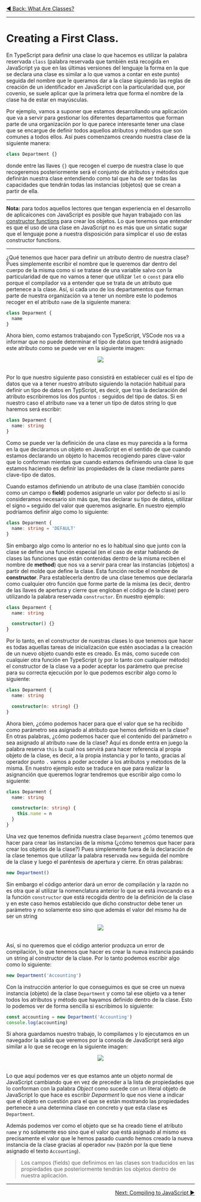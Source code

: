 <p align="left">
 <a href="05_02.md">◀ Back: What Are Classes?</a>
</p>

---

# Creating a First Class.

En TypeScript para definir una clase lo que hacemos es utilizar la palabra reservada `class` (palabra reservada que también está recogida en JavaScript ya que en las últimas versiones del lenguaje la forma en la que se declara una clase es similar a lo que vamos a contar en este punto) seguida del nombre que le queramos dar a la clase siguiendo las reglas de creación de un identificador en JavaScript con la particularidad que, por covenio, se suele aplicar que la primera letra que forma el nombre de la clase ha de estar en mayúsculas.

Por ejemplo, vamos a suponer que estamos desarrollando una aplicación que va a servir para gestionar los diferentes departamentos que forman parte de una organización por lo que parece interesante tener una clase que se encargue de definir todos aquellos atributos y métodos que son comunes a todos ellos. Así pues comenzamos creando nuestra clase de la siguiente manera:

```ts
class Department {}
```

donde entre las llaves `{}` que recogen el cuerpo de nuestra clase lo que recogeremos posteriormente será el conjunto de atributos y métodos que definirán nuestra clase entendiendo como tal que ha de ser todas las capacidades que tendrán todas las instancias (objetos) que se crean a partir de ella.

---
**Nota:** para todos aquellos lectores que tengan experiencia en el desarrollo de aplicaicones con JavaScript es posible que hayan trabajado con las [constructor functions](https://www.w3schools.com/js/js_object_constructors.asp) para crear los objetos. Lo que tenemos que entender es que el uso de una clase en JavaScript no es más que un sintatic sugar que el lenguaje pone a nuestra disposición para simplicar el uso de estas constructor functions.

---

¿Qué tenemos que hacer para definir un atributo dentro de nuestra clase? Pues simplemente escribir el nombre que le queremos dar dentro del cuerpo de la misma como si se tratase de una variable salvo con la particularidad de que no vamos a tener que utilizar `let` o `const` para ello porque el compilador va a entender que se trata de un atributo que pertenece a la clase. Así, si cada uno de los departamentos que forman parte de nuestra organización va a tener un nombre este lo podemos recoger en el atributo `name` de la siguiente manera:

```ts
class Deparment {
  name
}
```

Ahora bien, como estamos trabajando con TypeScript, VSCode nos va a informar que no puede determinar el tipo de datos que tendrá asignado este atributo como se puede ver en la siguiente imagen:

<div style='text-align: center'>
  <img src='images/05_01.png' />
</div>
<br />

Por lo que nuestro siguiente paso consistirá en establecer cuál es el tipo de datos que va a tener nuestro atributo siguiendo la notación habitual para definir un tipo de datos en TypScript, es decir, que tras la declaración del atributo escribiremos los dos puntos `:` seguidos del tipo de datos. Si en nuestro caso el atributo `name` va a tener un tipo de datos string lo que haremos será escribir:

```ts
class Deparment {
  name: string
}
```

Como se puede ver la definición de una clase es muy parecida a la forma en la que declaramos un objeto en JavaScript en el sentido de que cuando estamos declarando un objeto lo hacemos recogiendo pares clave-valor que lo conforman mientas que cuando estamos definiendo una clase lo que estamos haciendo es definir las propiedades de la clase mediante pares clave-tipo de datos.

Cuando estamos definiendo un atributo de una clase (también conocido como un campo o **field**) podemos asignarle un valor por defecto si así lo consideramos necesario sin más que, tras declarar su tipo de datos, utilizar el signo `=` seguido del valor que queremos asignarle. En nuestro ejemplo podríamos definir algo como lo siguiente:

```ts
class Deparment {
  name: string = 'DEFAULT'
}
```

Sin embargo algo como lo anterior no es lo habitual sino que junto con la clase se define una función especial (en el caso de estar hablando de clases las funciones que están contenidas dentro de la misma reciben el nombre de **method**) que nos va a servir para crear las instancias (objetos) a partir del molde que define la clase. Esta función recibe el nombre de **constructor**. Para establecerla dentro de una clase tenemos que declararla como cualquier otro función que forme parte de la misma (es decir, dentro de las llaves de apertura y cierre que engloban el código de la clase) pero utilizando la palabra reservada `constructor`. En nuestro ejemplo:

```ts
class Deparment {
  name: string

  constructor() {}
}
```

Por lo tanto, en el constructor de nuestras clases lo que tenemos que hacer es todas aquellas tareas de inicialización que estén asociadas a la creación de un nuevo objeto cuando este es creado. Es más, como sucede con cualquier otra función en TypeScript (y por lo tanto con cualquier método) el constructor de la clase va a poder aceptar los parámetro que precise para su correcta ejecución por lo que podemos escribir algo como lo siguiente:

```ts
class Deparment {
  name: string

  constructor(n: string) {}
}
```

Ahora bien, ¿cómo podemos hacer para que el valor que se ha recibido como parámetro sea asignado al atributo que hemos definido en la clase? En otras palabras, ¿cómo podemos hacer que el contenido del parámetro `n` sea asignado al atributo `name` de la clase? Aquí es donde entra en juego la palabra reserva `this` la cual nos servirá para hacer referencia al propia objeto de la clase, es decir, a la propia instancia y por lo tanto, gracias al operador punto `.` vamos a poder acceder a los atributos y métodos de la misma. En nuestro ejemplo esto se traduce en que para realizar la asignanción que queremos lograr tendremos que escribir algo como lo siguiente:

```ts
class Deparment {
  name: string

  constructor(n: string) {
    this.name = n
  }
}
```

Una vez que tenemos definida nuestra clase `Deparment` ¿cómo tenemos que hacer para crear las instancias de la misma (¿cómo tenemos que hacer para crear los objetos de la clase?) Pues simplemente fuera de la declaración de la clase tenemos que utilizar la palabra reservada `new` seguida del nombre de la clase y luego el paréntesis de apertura y cierre. En otras palabras:

```ts
new Department()
```

Sin embargo el código anterior dará un error de compilación y la razón no es otra que al utilizar la nomenclatura anterior lo que se está invocando es a la función `constructor` que está recogida dentro de la definición de la clase y en este caso hemos establecido que dicho constructor debe tener un parámetro y no solamente eso sino que además el valor del mismo ha de ser un string

<div style='text-align: center'>
  <img src='images/05_02.png' />
</div>
<br />

Así, si no queremos que el código anterior produzca un error de compilación, lo que tenemos que hacer es crear la nueva instancia pasándo un string al constructor de la clase. Por lo tanto podemos escribir algo como lo siguiente:

```ts
new Department('Accounting')
```

Con la instrucción anterior lo que conseguimos es que se cree un nueva instancia (objeto) de la clase `Department` y como tal ese objeto va a tener todos los atributos y método que hayamos definido dentro de la clase. Esto lo podemos ver de forma sencilla si escribimos lo siguiente:

```ts
const accounting = new Department('Accounting')
console.log(accounting)
```

Si ahora guardamos nuestro trabajo, lo compilamos y lo ejecutamos en un navegador la salida que veremos por la consola de JavaScript será algo similar a lo que se recoge en la siguiente imagen:

<div style='text-align: center'>
  <img src='images/05_03.png' />
</div>
<br />

Lo que aquí podemos ver es que estamos ante un objeto normal de JavaScript cambiando que en vez de preceder a la lista de propiedades que lo conforman con la palabra *Object* como sucede con un literal objeto de JavaScript lo que hace es escribir *Deparment* lo que nos viene a indicar que el objeto en cuestión para el que se están mostrando las propiedades pertenece a una determina clase en concreto y que esta clase es `Department`. 

Además podemos ver como el objeto que se ha creado tiene el atributo `name` y no solamente eso sino que el valor que está asignado al mismo es precisamente el valor que le hemos pasado cuando hemos creado la nueva instancia de la clase gracias al operador `new` (razón por la que tiene asignado el texto `Accounting`).

> Los campos (fields) que definimos en las clases son traducidos en las propiedades que posteriormente tendrán los objetos dentro de nuestra aplicación.

---

<p align="right">
 <a href="05_04.md">Next: Compiling to JavaScript ▶</a>
</p>
